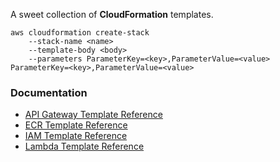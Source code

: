 A sweet collection of **CloudFormation** templates.

```
aws cloudformation create-stack
    --stack-name <name>
    --template-body <body>
    --parameters ParameterKey=<key>,ParameterValue=<value> ParameterKey=<key>,ParameterValue=<value>
```

### Documentation
- [API Gateway Template Reference](https://docs.aws.amazon.com/AWSCloudFormation/latest/UserGuide/AWS_ApiGateway.html)
- [ECR Template Reference](https://docs.aws.amazon.com/AWSCloudFormation/latest/UserGuide/AWS_ECR.html)
- [IAM Template Reference](https://docs.aws.amazon.com/AWSCloudFormation/latest/UserGuide/AWS_IAM.html)
- [Lambda Template Reference](https://docs.aws.amazon.com/AWSCloudFormation/latest/UserGuide/AWS_Lambda.html)
